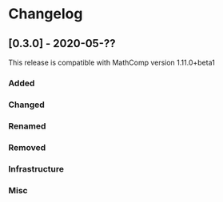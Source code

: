 # Changelog

## [0.3.0] - 2020-05-??

This release is compatible with MathComp version 1.11.0+beta1

### Added

### Changed

### Renamed

### Removed

### Infrastructure

### Misc
